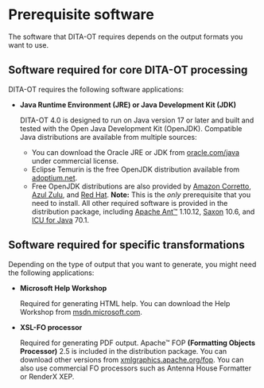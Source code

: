 # Prerequisite software

The software that DITA-OT requires depends on the output formats you want to use.

## Software required for core DITA-OT processing

DITA-OT requires the following software applications:

-   **Java Runtime Environment \(JRE\) or Java Development Kit \(JDK\)**

    DITA-OT 4.0 is designed to run on Java version 17 or later and built and tested with the Open Java Development Kit \(OpenJDK\). Compatible Java distributions are available from multiple sources:

    -   You can download the Oracle JRE or JDK from [oracle.com/java](https://www.oracle.com/java/technologies/downloads/) under commercial license.
    -   Eclipse Temurin is the free OpenJDK distribution available from [adoptium.net](https://adoptium.net/temurin/releases/?version=17).
    -   Free OpenJDK distributions are also provided by [Amazon Corretto](https://aws.amazon.com/corretto/), [Azul Zulu](https://www.azul.com/downloads/), and [Red Hat](https://developers.redhat.com/products/openjdk/download).
    **Note:** This is the *only* prerequisite that you need to install. All other required software is provided in the distribution package, including [Apache Ant™](https://ant.apache.org) 1.10.12, [Saxon](http://saxon.sourceforge.net) 10.6, and [ICU for Java](http://site.icu-project.org/download) 70.1.


## Software required for specific transformations

Depending on the type of output that you want to generate, you might need the following applications:

-   **Microsoft Help Workshop**

    Required for generating HTML help. You can download the Help Workshop from [msdn.microsoft.com](http://msdn.microsoft.com/en-us/library/windows/desktop/ms669985%28v=vs.85%29.aspx).

-   **XSL-FO processor**

    Required for generating PDF output. Apache™ FOP **\(Formatting Objects Processor\)** 2.5 is included in the distribution package. You can download other versions from [xmlgraphics.apache.org/fop](https://xmlgraphics.apache.org/fop/download.html). You can also use commercial FO processors such as Antenna House Formatter or RenderX XEP.


